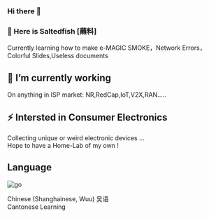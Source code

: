 ### Hi there 👋

<!--
**NorthernLights-1/NorthernLights-1** is a ✨ _special_ ✨ repository because its `README.md` (this file) appears on your GitHub profile.

Here are some ideas to get you started:

- 🔭 I’m currently working on ...
- 🌱 I’m currently learning ...
- 👯 I’m looking to collaborate on ...
- 🤔 I’m looking for help with ...
- 💬 Ask me about ...
- 📫 How to reach me: ...
- 😄 Pronouns: ...
- ⚡ Fun fact: ...
-->


### 💬 Here is Saltedfish [蘸料]  
Currently learning how to make e-MAGIC SMOKE，Network Errors，Colorful Slides,Useless documents  

## 🔭 I’m currently working 
On anything in ISP market: NR,RedCap,IoT,V2X,RAN.....  

## ⚡ Intersted in Consumer Electronics  
Collecting unique or weird electronic devices ...    
Hope to have a Home-Lab of my own !   


## Language
![go](https://img.shields.io/badge/Go-1.20-blue?logo=go%20%22go%22)

Chinese (Shanghainese, Wuu)	吴语   
Cantonese  Learning

